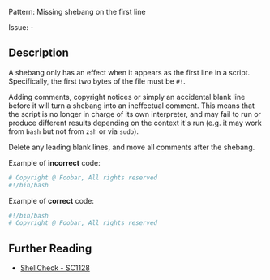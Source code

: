Pattern: Missing shebang on the first line

Issue: -

## Description

A shebang only has an effect when it appears as the first line in a script. Specifically, the first two bytes of the file must be `#!`.

Adding comments, copyright notices or simply an accidental blank line before it will turn a shebang into an ineffectual comment. This means that the script is no longer in charge of its own interpreter, and may fail to run or produce different results depending on the context it's run (e.g. it may work from `bash` but not from `zsh` or via `sudo`).

Delete any leading blank lines, and move all comments after the shebang.

Example of **incorrect** code:

```sh
# Copyright @ Foobar, All rights reserved
#!/bin/bash
```

Example of **correct** code:

```sh
#!/bin/bash
# Copyright @ Foobar, All rights reserved
```

## Further Reading

* [ShellCheck - SC1128](https://github.com/koalaman/shellcheck/wiki/SC1128)
